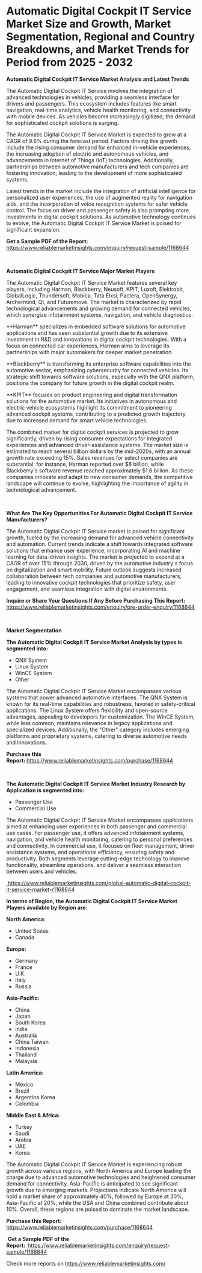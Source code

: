 <p><h1>Automatic Digital Cockpit IT Service Market Size and Growth, Market Segmentation, Regional and Country Breakdowns, and Market Trends for Period from 2025 -  2032</h1></p><p><strong>Automatic Digital Cockpit IT Service Market Analysis and Latest Trends</strong></p>
<p><p>The Automatic Digital Cockpit IT Service involves the integration of advanced technologies in vehicles, providing a seamless interface for drivers and passengers. This ecosystem includes features like smart navigation, real-time analytics, vehicle health monitoring, and connectivity with mobile devices. As vehicles become increasingly digitized, the demand for sophisticated cockpit solutions is surging.</p><p>The Automatic Digital Cockpit IT Service Market is expected to grow at a CAGR of 9.8% during the forecast period. Factors driving this growth include the rising consumer demand for enhanced in-vehicle experiences, the increasing adoption of electric and autonomous vehicles, and advancements in Internet of Things (IoT) technologies. Additionally, partnerships between automotive manufacturers and tech companies are fostering innovation, leading to the development of more sophisticated systems.</p><p>Latest trends in the market include the integration of artificial intelligence for personalized user experiences, the use of augmented reality for navigation aids, and the incorporation of voice recognition systems for safer vehicle control. The focus on driver and passenger safety is also prompting more investments in digital cockpit solutions. As automotive technology continues to evolve, the Automatic Digital Cockpit IT Service Market is poised for significant expansion.</p></p>
<p><strong>Get a Sample PDF of the Report:&nbsp;</strong> <a href="https://www.reliablemarketinsights.com/enquiry/request-sample/1168644?utm_campaign=3556&utm_medium=2&utm_source=Github&utm_content=ia&utm_term=29032025&utm_id=automatic-digital-cockpit-it-service">https://www.reliablemarketinsights.com/enquiry/request-sample/1168644</a></p>
<p>&nbsp;</p>
<p><strong>Automatic Digital Cockpit IT Service Major Market Players</strong></p>
<p><p>The Automatic Digital Cockpit IT Service Market features several key players, including Harman, Blackberry, Neusoft, KPIT, Luxoft, Elektrobit, GlobalLogic, Thundersoft, Mobica, Tata Elxsi, Pactera, OpenSynergy, Archermind, Qt, and Futuremove. The market is characterized by rapid technological advancements and growing demand for connected vehicles, which synergize infotainment systems, navigation, and vehicle diagnostics.</p><p>**Harman** specializes in embedded software solutions for automotive applications and has seen substantial growth due to its extensive investment in R&D and innovations in digital cockpit technologies. With a focus on connected car experiences, Harman aims to leverage its partnerships with major automakers for deeper market penetration.</p><p>**Blackberry** is transforming its enterprise software capabilities into the automotive sector, emphasizing cybersecurity for connected vehicles. Its strategic shift towards software solutions, especially with the QNX platform, positions the company for future growth in the digital cockpit realm.</p><p>**KPIT** focuses on product engineering and digital transformation solutions for the automotive market. Its initiatives in autonomous and electric vehicle ecosystems highlight its commitment to pioneering advanced cockpit systems, contributing to a predicted growth trajectory due to increased demand for smart vehicle technologies.</p><p>The combined market for digital cockpit services is projected to grow significantly, driven by rising consumer expectations for integrated experiences and advanced driver-assistance systems. The market size is estimated to reach several billion dollars by the mid-2020s, with an annual growth rate exceeding 15%. Sales revenues for select companies are substantial; for instance, Harman reported over $8 billion, while Blackberry's software revenue reached approximately $1.6 billion. As these companies innovate and adapt to new consumer demands, the competitive landscape will continue to evolve, highlighting the importance of agility in technological advancement.</p></p>
<p>&nbsp;</p>
<p><strong>What Are The Key Opportunities For Automatic Digital Cockpit IT Service Manufacturers?</strong></p>
<p><p>The Automatic Digital Cockpit IT Service market is poised for significant growth, fueled by the increasing demand for advanced vehicle connectivity and automation. Current trends indicate a shift towards integrated software solutions that enhance user experience, incorporating AI and machine learning for data-driven insights. The market is projected to expand at a CAGR of over 15% through 2030, driven by the automotive industry's focus on digitalization and smart mobility. Future outlook suggests increased collaboration between tech companies and automotive manufacturers, leading to innovative cockpit technologies that prioritize safety, user engagement, and seamless integration with digital environments.</p></p>
<p><strong>Inquire or Share Your Questions If Any Before Purchasing This Report:</strong> <a href="https://www.reliablemarketinsights.com/enquiry/pre-order-enquiry/1168644?utm_campaign=3556&utm_medium=2&utm_source=Github&utm_content=ia&utm_term=29032025&utm_id=automatic-digital-cockpit-it-service">https://www.reliablemarketinsights.com/enquiry/pre-order-enquiry/1168644</a></p>
<p>&nbsp;</p>
<p><strong>Market Segmentation</strong></p>
<p><strong>The Automatic Digital Cockpit IT Service Market Analysis by types is segmented into:</strong></p>
<p><ul><li>QNX System</li><li>Linux System</li><li>WinCE System</li><li>Other</li></ul></p>
<p><p>The Automatic Digital Cockpit IT Service Market encompasses various systems that power advanced automotive interfaces. The QNX System is known for its real-time capabilities and robustness, favored in safety-critical applications. The Linux System offers flexibility and open-source advantages, appealing to developers for customization. The WinCE System, while less common, maintains relevance in legacy applications and specialized devices. Additionally, the "Other" category includes emerging platforms and proprietary systems, catering to diverse automotive needs and innovations.</p></p>
<p><strong>Purchase this Report:&nbsp;</strong><a href="https://www.reliablemarketinsights.com/purchase/1168644?utm_campaign=3556&utm_medium=2&utm_source=Github&utm_content=ia&utm_term=29032025&utm_id=automatic-digital-cockpit-it-service">https://www.reliablemarketinsights.com/purchase/1168644</a></p>
<p>&nbsp;</p>
<p><strong>The Automatic Digital Cockpit IT Service Market Industry Research by Application is segmented into:</strong></p>
<p><ul><li>Passenger Use</li><li>Commercial Use</li></ul></p>
<p><p>The Automatic Digital Cockpit IT Service Market encompasses applications aimed at enhancing user experiences in both passenger and commercial use cases. For passenger use, it offers advanced infotainment systems, navigation, and vehicle health monitoring, catering to personal preferences and connectivity. In commercial use, it focuses on fleet management, driver assistance systems, and operational efficiency, ensuring safety and productivity. Both segments leverage cutting-edge technology to improve functionality, streamline operations, and deliver a seamless interaction between users and vehicles.</p></p>
<p><a href="https://www.reliablemarketinsights.com/global-automatic-digital-cockpit-it-service-market-r1168644?utm_campaign=3556&utm_medium=2&utm_source=Github&utm_content=ia&utm_term=29032025&utm_id=automatic-digital-cockpit-it-service">&nbsp;https://www.reliablemarketinsights.com/global-automatic-digital-cockpit-it-service-market-r1168644</a></p>
<p><strong>In terms of Region, the Automatic Digital Cockpit IT Service Market Players available by Region are:</strong></p>
<p>
    <p> <strong> North America: </strong>
        <ul>
            <li>United States</li>
            <li>Canada</li>
        </ul>
        </p> 
    <p> <strong> Europe: </strong>
        <ul>
            <li>Germany</li>
            <li>France</li>
            <li>U.K.</li>
            <li>Italy</li>
            <li>Russia</li>
        </ul>
        </p> 
    <p> <strong> Asia-Pacific: </strong>
        <ul>
            <li>China</li>
            <li>Japan</li>
            <li>South Korea</li>
            <li>India</li>
            <li>Australia</li>
            <li>China Taiwan</li>
            <li>Indonesia</li>
            <li>Thailand</li>
            <li>Malaysia</li>
        </ul>
        </p> 
    <p> <strong> Latin America: </strong>
        <ul>
            <li>Mexico</li>
            <li>Brazil</li>
            <li>Argentina Korea</li>
            <li>Colombia</li>
        </ul>
        </p> 
    <p> <strong> Middle East & Africa: </strong>
        <ul>
            <li>Turkey</li>
            <li>Saudi</li>
            <li>Arabia</li>
            <li>UAE</li>
            <li>Korea</li>
        </ul>
    </p>
    </p>
<p><p>The Automatic Digital Cockpit IT Service Market is experiencing robust growth across various regions, with North America and Europe leading the charge due to advanced automotive technologies and heightened consumer demand for connectivity. Asia-Pacific is anticipated to see significant growth due to emerging markets. Projections indicate North America will hold a market share of approximately 40%, followed by Europe at 30%, Asia-Pacific at 20%, while the USA and China combined contribute about 10%. Overall, these regions are poised to dominate the market landscape.</p></p>
<p><strong>Purchase this Report: </strong><a href="https://www.reliablemarketinsights.com/purchase/1168644?utm_campaign=3556&utm_medium=2&utm_source=Github&utm_content=ia&utm_term=29032025&utm_id=automatic-digital-cockpit-it-service">https://www.reliablemarketinsights.com/purchase/1168644</a></p>
<p>&nbsp;<strong>Get a Sample PDF of the Report:&nbsp;&nbsp;</strong><a href="https://www.reliablemarketinsights.com/enquiry/request-sample/1168644?utm_campaign=3556&utm_medium=2&utm_source=Github&utm_content=ia&utm_term=29032025&utm_id=automatic-digital-cockpit-it-service">https://www.reliablemarketinsights.com/enquiry/request-sample/1168644</a></p>
<p><strong></strong></p>
<p>Check more reports on <a href="https://www.reliablemarketinsights.com/?utm_campaign=3556&utm_medium=2&utm_source=Github&utm_content=ia&utm_term=29032025&utm_id=automatic-digital-cockpit-it-service">https://www.reliablemarketinsights.com/</a></p>